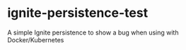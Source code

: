# ignite-persistence-test
A simple Ignite persistence to show a bug when using with Docker/Kubernetes
